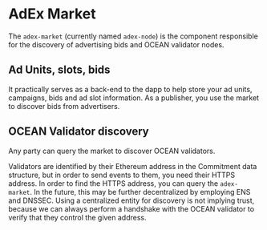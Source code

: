 # AdEx Market

The `adex-market` (currently named `adex-node`) is the component responsible for the discovery of advertising bids and OCEAN validator nodes.

## Ad Units, slots, bids

It practically serves as a back-end to the dapp to help store your ad units, campaigns, bids and ad slot information. As a publisher, you use the market to discover bids from advertisers. 

## OCEAN Validator discovery

Any party can query the market to discover OCEAN validators.

Validators are identified by their Ethereum address in the Commitment data structure, but in order to send events to them, you need their HTTPS address. In order to find the HTTPS address, you can query the `adex-market`. In the future, this may be further decentralized by employing ENS and DNSSEC. Using a centralized entity for discovery is not implying trust, because we can always perform a handshake with the OCEAN validator to verify that they control the given address. 
